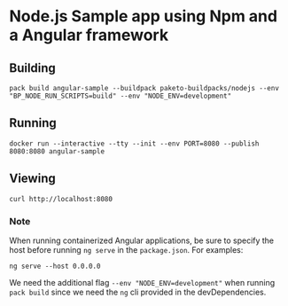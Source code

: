 # Node.js Sample app using Npm and a Angular framework

## Building

`pack build angular-sample --buildpack paketo-buildpacks/nodejs --env "BP_NODE_RUN_SCRIPTS=build" --env "NODE_ENV=development"`

## Running

`docker run --interactive --tty --init --env PORT=8080 --publish 8080:8080 angular-sample`

## Viewing

`curl http://localhost:8080`

### Note

When running containerized Angular applications, be sure to specify the host before running `ng serve` in the `package.json`. For examples:

`ng serve --host 0.0.0.0`

We need the additional flag `--env "NODE_ENV=development"` when running `pack build` since we need the `ng` cli provided in the devDependencies.

